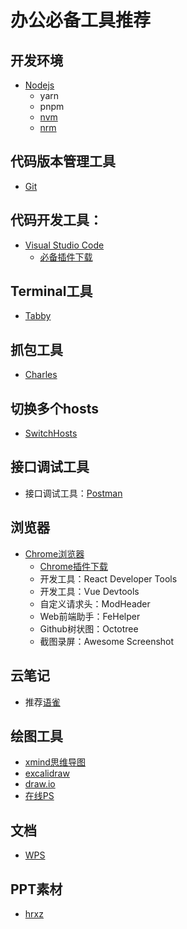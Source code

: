 # 办公必备工具推荐

## 开发环境

- [Nodejs](https://nodejs.cn/download/)
  - yarn
  - pnpm
  - [nvm](../node-version-manager.md)
  - [nrm](../node-registry-manage.md)

## 代码版本管理工具

- [Git](https://git-scm.com/)

## 代码开发工具：

- [Visual Studio Code](https://code.visualstudio.com/Download)
  - [必备插件下载](../vscode/index.md)

## Terminal工具

- [Tabby](https://tabby.sh/)

## 抓包工具 

- [Charles](../charles.md)

## 切换多个hosts

- [SwitchHosts](https://switchhosts.vercel.app/zh)

## 接口调试工具

- 接口调试工具：[Postman](https://www.postman.com/)

## 浏览器

- [Chrome浏览器](https://www.google.com/intl/zh-CN/chrome/)
  - [Chrome插件下载](https://chrome.zzzmh.cn/#/search)
  - 开发工具：React Developer Tools
  - 开发工具：Vue Devtools
  - 自定义请求头：ModHeader 
  - Web前端助手：FeHelper 
  - Github树状图：Octotree 
  -  截图录屏：Awesome Screenshot
  
## 云笔记

- 推荐[语雀](https://www.yuque.com/)

## 绘图工具

- [xmind思维导图](https://xmind.cn/)
- [excalidraw](https://excalidraw.com/)
- [draw.io](https://app.diagrams.net/)
- [在线PS](https://www.tuyitu.com/ps/sources/)

## 文档

- [WPS](https://platform.wps.cn/)

## PPT素材

- [hrxz](https://www.hrxz.com/pptls/221-0-0-0-0.html)
